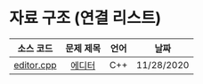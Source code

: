 # 자료 구조 (연결 리스트)
|소스 코드|문제 제목|언어|날짜|
|:---:|:---:|:---:|:---:|
|[editor.cpp](./editor.cpp)|[에디터](http://boj.kr/1406)|C++|11/28/2020|
